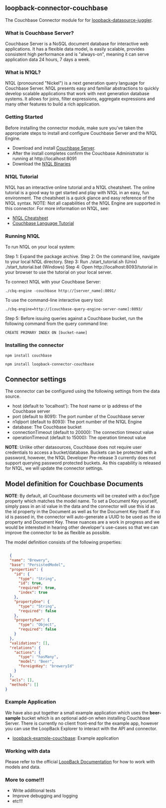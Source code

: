 
## loopback-connector-couchbase

The Couchbase Connector module for for [loopback-datasource-juggler](http://docs.strongloop.com/loopback-datasource-juggler/).


### What is Couchbase Server?
Couchbase Server is a NoSQL document database for interactive web applications. It has a flexible data model, is easily scalable, provides consistent high performance and is "always-on", meaning it can serve application data 24 hours, 7 days a week.


### What is N1QL?
N1QL (pronounced "Nickel") is a next generation query language for Couchbase Server. N1QL presents easy and familiar abstractions to quickly develop scalable applications that work with next generation database systems. It allows for joins, filter expressions, aggregate expressions and many other features to build a rich application. 


### Getting Started
Before installing the connector module, make sure you've taken the appropriate steps to install and configure Couchbase Server and the N1QL Engine.

* Download and install [Couchbase Server](http://www.couchbase.com/nosql-databases/downloads).
* After the install completes confirm the Couchbase Administrator is running at http://localhost:8091
* Download the [N1QL Binaries](http://www.couchbase.com/nosql-databases/downloads#PreRelease)


### N1QL Tutorial
N1QL has an interactive online tutorial and a N1QL cheatsheet. The online tutorial is a good way to get started and play with N1QL in an easy, fun environment. The cheatsheet is a quick glance and easy reference of the N1QL syntax. NOTE: Not all capabilities of the N1QL Engine are supported in this connector. For more information on N1QL, see:

* [N1QL Cheatsheet](http://docs.couchbase.com/files/Couchbase-N1QL-CheatSheet.pdf)
* [Couchbase Language Tutorial](http://query.pub.couchbase.com/tutorial/#1)


### Running N1QL
To run N1QL on your local system:

Step 1:  Expand the package archive.
Step 2:  On the command line, navigate to your local N1QL directory.
Step 3:  Run ./start_tutorial.sh (Unix)
             ./start_tutorial.bat (Windows)
Step 4:  Open http://localhost:8093/tutorial in your browser to use the tutorial on your local server.
       
To connect N1QL with your Couchbase Server:

    ./cbq-engine -couchbase http://[server_name]:8091/
  

To use the command-line interactive query tool:

    ./cbq-engine=http://[couchbase-query-engine-server-name]:8093/
  
   
Step 5: Before issuing queries against a Couchbase bucket, run the following command from the query command line:

    CREATE PRIMARY INDEX ON [bucket-name]



### Installing the connector
```npm install couchbase```

```npm install loopback-connector-couchbase```


## Connector settings

The connector can be configured using the following settings from the data source.
* host  (default to 'localhost'): The host name or ip address of the Couchbase server
* port (default to 8091): The port number of the Couchbase server
* n1qlport (default to 8093): The port number of the N1QL Engine
* database: The Couchbase bucket
* connectionTimeout (default to 20000): The connection timeout value
* operationTimeout (default to 15000): The operation timeout value

**NOTE**: Unlike other datasources, Couchbase does not require user credentials to access a bucket/database.  Buckets can be protected with a password, however, the N1QL Developer Pre-release 3 currently does not support querying password protected buckets.  As this capability is released for N1QL, we will update the connector settings.


## Model definition for Couchbase Documents

**NOTE**: By default, all Couchbase documents will be created with a docType property which matches the model name. To set a Document Key yourself, simply pass in an id value in the data and the connector will use this id as the id property in the Document as well as for the Document Key itself.  If no id is passed in, the connector will auto-generate a UUID to be used as the id property and Document Key. These nuances are a work in progress and we would be interested in hearing other developer's use-cases so that we can improve the connector to be as flexible as possible.

The model definition consists of the following properties:

```json

  {
  "name": "Brewery",
  "base": "PersistedModel",
  "properties": {
    "id": {
      "type": "String",
      "id": true,
      "required": true,
      "index": true
    },
    "propertyOne": {
      "type": "String",
      "required": false
    },
    "propertyTwo": {
      "type": "Object",
      "required": false
    }
  },
  "validations": [],
  "relations": {
    "actions": {
      "type": "hasMany",
      "model": "Beer",
      "foreignKey": "breweryId"
    }
  },
  "acls": [],
  "methods": []
}

```

### Example Application
We have also put together a small example application which uses the **beer-sample** bucket which is an optional add-on when installing Couchbase Server. There is currently no client front-end for the example app, however you can use the LoopBack Explorer to interact with the API and connector.

* [loopback-example-couchbase](https://github.com/guardly/loopback-example-couchbase): Example application

### Working with data
Please refer to the official [LoopBack Documentation](http://docs.strongloop.com/display/public/LB/Working+with+data) for how to work with models and data.


### More to come!!!
* Write additional tests
* Improve debugging and logging
* etc!!!

